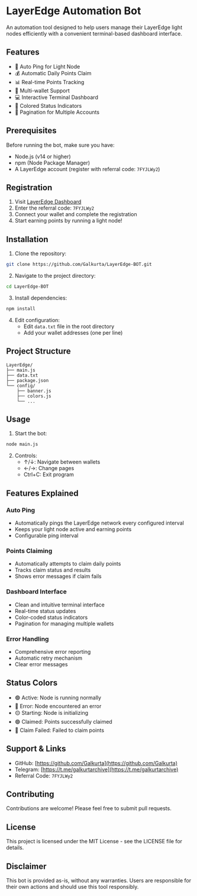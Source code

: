 # LayerEdge Automation Bot

An automation tool designed to help users manage their LayerEdge light nodes efficiently with a convenient terminal-based dashboard interface.

## Features

- 🚀 Auto Ping for Light Node
- 💰 Automatic Daily Points Claim
- 📊 Real-time Points Tracking
- 🎯 Multi-wallet Support
- 💻 Interactive Terminal Dashboard
- 🎨 Colored Status Indicators
- 📱 Pagination for Multiple Accounts

## Prerequisites

Before running the bot, make sure you have:

- Node.js (v14 or higher)
- npm (Node Package Manager)
- A LayerEdge account (register with referral code: `7FYJLWy2`)

## Registration

1. Visit [LayerEdge Dashboard](https://dashboard.layeredge.io)
2. Enter the referral code: `7FYJLWy2`
3. Connect your wallet and complete the registration
4. Start earning points by running a light node!

## Installation

1. Clone the repository:

```bash
git clone https://github.com/Galkurta/LayerEdge-BOT.git
```

2. Navigate to the project directory:

```bash
cd LayerEdge-BOT
```

3. Install dependencies:

```bash
npm install
```

4. Edit configuration:
   - Edit `data.txt` file in the root directory
   - Add your wallet addresses (one per line)

## Project Structure

```
LayerEdge/
├── main.js
├── data.txt
├── package.json
└── config/
    ├── banner.js
    ├── colors.js
    └── ...
```

## Usage

1. Start the bot:

```bash
node main.js
```

2. Controls:
   - ↑/↓: Navigate between wallets
   - ←/→: Change pages
   - Ctrl+C: Exit program

## Features Explained

### Auto Ping

- Automatically pings the LayerEdge network every configured interval
- Keeps your light node active and earning points
- Configurable ping interval

### Points Claiming

- Automatically attempts to claim daily points
- Tracks claim status and results
- Shows error messages if claim fails

### Dashboard Interface

- Clean and intuitive terminal interface
- Real-time status updates
- Color-coded status indicators
- Pagination for managing multiple wallets

### Error Handling

- Comprehensive error reporting
- Automatic retry mechanism
- Clear error messages

## Status Colors

- 🟢 Active: Node is running normally
- 🔴 Error: Node encountered an error
- 🟡 Starting: Node is initializing
- 🟢 Claimed: Points successfully claimed
- 🔴 Claim Failed: Failed to claim points

## Support & Links

- GitHub: [https://github.com/Galkurta](https://github.com/Galkurta)
- Telegram: [https://t.me/galkurtarchive](https://t.me/galkurtarchive)
- Referral Code: `7FYJLWy2`

## Contributing

Contributions are welcome! Please feel free to submit pull requests.

## License

This project is licensed under the MIT License - see the LICENSE file for details.

## Disclaimer

This bot is provided as-is, without any warranties. Users are responsible for their own actions and should use this tool responsibly.
